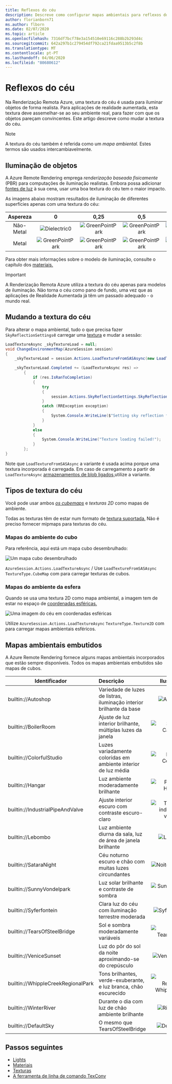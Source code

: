 ```yaml
---
title: Reflexos do céu
description: Descreve como configurar mapas ambientais para reflexos do céu
author: florianborn71
ms.author: flborn
ms.date: 02/07/2020
ms.topic: article
ms.openlocfilehash: 7316df7bcf78e3a154510e69116c288b2b293d4c
ms.sourcegitcommit: 642a297b1c279454df792ca21fdaa9513b5c2f8b
ms.translationtype: MT
ms.contentlocale: pt-PT
ms.lasthandoff: 04/06/2020
ms.locfileid: "80680612"
---
```

# <a name="sky-reflections"></a>Reflexos do céu

Na Renderização Remota Azure, uma textura do céu é usada para iluminar objetos de forma realista. Para aplicações de realidade aumentada, esta textura deve assemelhar-se ao seu ambiente real, para fazer com que os objetos pareçam convincentes. Este artigo descreve como mudar a textura do céu.

> [!NOTE]
> A textura do céu também é referida como um *mapa ambiental.* Estes termos são usados intercambiavelmente.

## <a name="object-lighting"></a>Iluminação de objetos

A Azure Remote Rendering emprega *renderização baseada fisicamente* (PBR) para computações de iluminação realistas. Embora possa adicionar [fontes de luz](lights.md) à sua cena, usar uma boa textura do céu tem o maior impacto.

As imagens abaixo mostram resultados de iluminação de diferentes superfícies apenas com uma textura do céu:

| Aspereza  | 0                                        | 0,25                                          | 0,5                                          | 0,75                                          | 1                                          |
|:----------:|:----------------------------------------:|:---------------------------------------------:|:--------------------------------------------:|:---------------------------------------------:|:------------------------------------------:|
| Não-Metal  | ![Dielectric0](media/dielectric-0.png)   | ![GreenPointPark](media/dielectric-0.25.png)  | ![GreenPointPark](media/dielectric-0.5.png)  | ![GreenPointPark](media/dielectric-0.75.png)  | ![GreenPointPark](media/dielectric-1.png)  |
| Metal      | ![GreenPointPark](media/metallic-0.png)  | ![GreenPointPark](media/metallic-0.25.png)    | ![GreenPointPark](media/metallic-0.5.png)    | ![GreenPointPark](media/metallic-0.75.png)    | ![GreenPointPark](media/metallic-1.png)    |

Para obter mais informações sobre o modelo de iluminação, consulte o capítulo dos [materiais.](../../concepts/materials.md)

> [!IMPORTANT]
> A Renderização Remota Azure utiliza a textura do céu apenas para modelos de iluminação. Não torna o céu como pano de fundo, uma vez que as aplicações de Realidade Aumentada já têm um passado adequado - o mundo real.

## <a name="changing-the-sky-texture"></a>Mudando a textura do céu

Para alterar o mapa ambiental, tudo o que precisa fazer `SkyReflectionSettings`é carregar uma [textura](../../concepts/textures.md) e mudar a sessão:

``` cs
LoadTextureAsync _skyTextureLoad = null;
void ChangeEnvironmentMap(AzureSession session)
{
    _skyTextureLoad = session.Actions.LoadTextureFromSASAsync(new LoadTextureFromSASParams("builtin://VeniceSunset", TextureType.CubeMap));

    _skyTextureLoad.Completed += (LoadTextureAsync res) =>
        {
            if (res.IsRanToCompletion)
            {
                try
                {
                    session.Actions.SkyReflectionSettings.SkyReflectionTexture = res.Result;
                }
                catch (RRException exception)
                {
                    System.Console.WriteLine($"Setting sky reflection failed: {exception.Message}");
                }
            }
            else
            {
                System.Console.WriteLine("Texture loading failed!");
            }
        };
}
```

Note que `LoadTextureFromSASAsync` a variante é usada acima porque uma textura incorporada é carregada. Em caso de carregamento a partir de `LoadTextureAsync` [armazenamentos de blob ligados,](../../how-tos/create-an-account.md#link-storage-accounts)utilize a variante.

## <a name="sky-texture-types"></a>Tipos de textura do céu

Você pode usar ambos *[os cubemaps](https://en.wikipedia.org/wiki/Cube_mapping)* e *texturas 2D* como mapas de ambiente.

Todas as texturas têm de estar num formato de [textura suportada.](../../concepts/textures.md#supported-texture-formats) Não é preciso fornecer mipmaps para texturas do céu.

### <a name="cube-environment-maps"></a>Mapas do ambiente do cubo

Para referência, aqui está um mapa cubo desembrulhado:

![Um mapa cubo desembrulhado](media/Cubemap-example.png)

`AzureSession.Actions.LoadTextureAsync` /  Use `LoadTextureFromSASAsync` `TextureType.CubeMap` com para carregar texturas de cubos.

### <a name="sphere-environment-maps"></a>Mapas do ambiente da esfera

Quando se usa uma textura 2D como mapa ambiental, a imagem tem de estar no espaço de [coordenadas esféricas.](https://en.wikipedia.org/wiki/Spherical_coordinate_system)

![Uma imagem do céu em coordenadas esféricas](media/spheremap-example.png)

Utilize `AzureSession.Actions.LoadTextureAsync` `TextureType.Texture2D` com para carregar mapas ambientais esféricos.

## <a name="built-in-environment-maps"></a>Mapas ambientais embutidos

A Azure Remote Rendering fornece alguns mapas ambientais incorporados que estão sempre disponíveis. Todos os mapas ambientais embutidos são mapas de cubos.

|Identificador                         | Descrição                                              | Ilustração                                                      |
|-----------------------------------|:---------------------------------------------------------|:-----------------------------------------------------------------:|
|builtin://Autoshop                 | Variedade de luzes de listras, iluminação interior brilhante da base    | ![Autoshop](media/autoshop.png)
|builtin://BoilerRoom               | Ajuste de luz interior brilhante, múltiplas luzes da janela      | ![Sala da Caldeira](media/boiler-room.png)
|builtin://ColorfulStudio           | Luzes variadamente coloridas em ambiente interior de luz média  | ![Estúdio Colorido](media/colorful-studio.png)
|builtin://Hangar                   | Luz ambiente moderadamente brilhante                     | ![Pequeno Hangar](media/hangar.png)
|builtin://IndustrialPipeAndValve   | Ajuste interior escuro com contraste escuro-claro              | ![Tubagem industrial e válvula](media/industrial-pipe-and-valve.png)
|builtin://Lebombo                  | Luz ambiente diurna da sala, luz de área de janela brilhante     | ![Lebombo](media/lebombo.png)
|builtin://SataraNight              | Céu noturno escuro e chão com muitas luzes circundantes   | ![Noite de Satara](media/satara-night.png)
|builtin://SunnyVondelpark          | Luz solar brilhante e contraste de sombra                      | ![SunnyVondelpark](media/sunny-vondelpark.png)
|builtin://Syferfontein             | Clara luz do céu com iluminação terrestre moderada            | ![Syferfonteina](media/syferfontein.png)
|builtin://TearsOfSteelBridge       | Sol e sombra moderadamente variáveis                         | ![Ponte TearsofSteel](media/tears-of-steel-bridge.png)
|builtin://VeniceSunset             | Luz do pôr do sol da noite aproximando-se do crepúsculo                    | ![VenezaSunset](media/venice-sunset.png)
|builtin://WhippleCreekRegionalPark | Tons brilhantes, verde-exuberante, e luz branca, chão escurecido | ![Parque Regional WhippleCreek](media/whipple-creek-regional-park.png)
|builtin://WinterRiver              | Durante o dia com luz de chão ambiente brilhante                 | ![Rio Winter](media/winter-river.png)
|builtin://DefaultSky               | O mesmo que TearsOfSteelBridge                               | ![DefaultSky](media/tears-of-steel-bridge.png)

## <a name="next-steps"></a>Passos seguintes

* [Lights](../../overview/features/lights.md)
* [Materiais](../../concepts/materials.md)
* [Texturas](../../concepts/textures.md)
* [A ferramenta de linha de comando TexConv](../../resources/tools/tex-conv.md)
